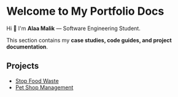 # Welcome to My Portfolio Docs

Hi 👋 I'm **Alaa Malik** — Software Engineering Student.

This section contains my **case studies, code guides, and project documentation**.

## Projects
- [Stop Food Waste](./projects/stop-food-waste.md)
- [Pet Shop Management](./projects/pet-shop.md)
